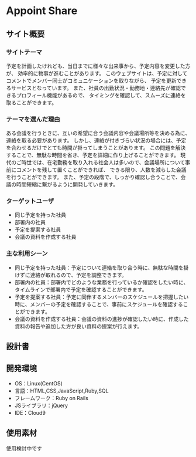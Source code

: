 # Appoint Share

## サイト概要

### サイトテーマ
予定を計画したけれども、当日までに様々な出来事から、予定内容を変更した方が、
効率的に物事が進むことがあります。
このウェブサイトは、予定に対してコメントでメンバー同士がコミュニケーションを取りながら、
予定を更新できるサービスとなっています。
また、社員の出勤状況・勤務地・連絡先が確認できるプロフィール機能があるので、
タイミングを確認して、スムーズに連絡を取ることができます。

### テーマを選んだ理由
ある会議を行うときに、互いの希望に合う会議内容や会議場所等を決める為に、連絡を取る必要があります。
しかし、連絡が付きづらい状況の場合には、予定を合わせるだけでとても時間が掛ってしまうことがあります。
この問題を解決することで、無駄な時間を省き、予定を詳細に作り上げることができます。
現代のご時世では、在宅勤務を取り入れる社会人は多いので、会議場所について事前にコメントを残して置くことができれば、
できる限り、人数を減らした会議を行うことができます。
また、予定の段階で、しっかり確認し合うことで、会議の時間短縮に繋がるように開発していきます。

### ターゲットユーザ
- 同じ予定を持った社員
- 部署内の社員
- 予定を提案する社員
- 会議の資料を作成する社員

### 主な利用シーン
- 同じ予定を持った社員：予定について連絡を取り合う時に、無駄な時間を掛けずに連絡が取れるので、予定を調整できます。
- 部署内の社員：部署内でどのような業務を行っているか確認をしたい時に、タイムラインで部署内で予定を確認することができます。
- 予定を提案する社員：予定に同伴するメンバーのスケジュールを把握したい時に、メンバーの予定を確認することで、事前にスケジュールを確認することができます。
- 会議の資料を作成する社員：会議の資料の進捗が確認したい時に、作成した資料の報告や追加した方が良い資料の提案が行えます。

## 設計書


## 開発環境
- OS：Linux(CentOS)
- 言語：HTML,CSS,JavaScript,Ruby,SQL
- フレームワーク：Ruby on Rails
- JSライブラリ：jQuery
- IDE：Cloud9

## 使用素材
使用検討中です